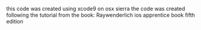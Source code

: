 this code was created using xcode9 on osx sierra
the code was created following the tutorial from the book:
Raywenderlich ios apprentice book fifth edition
